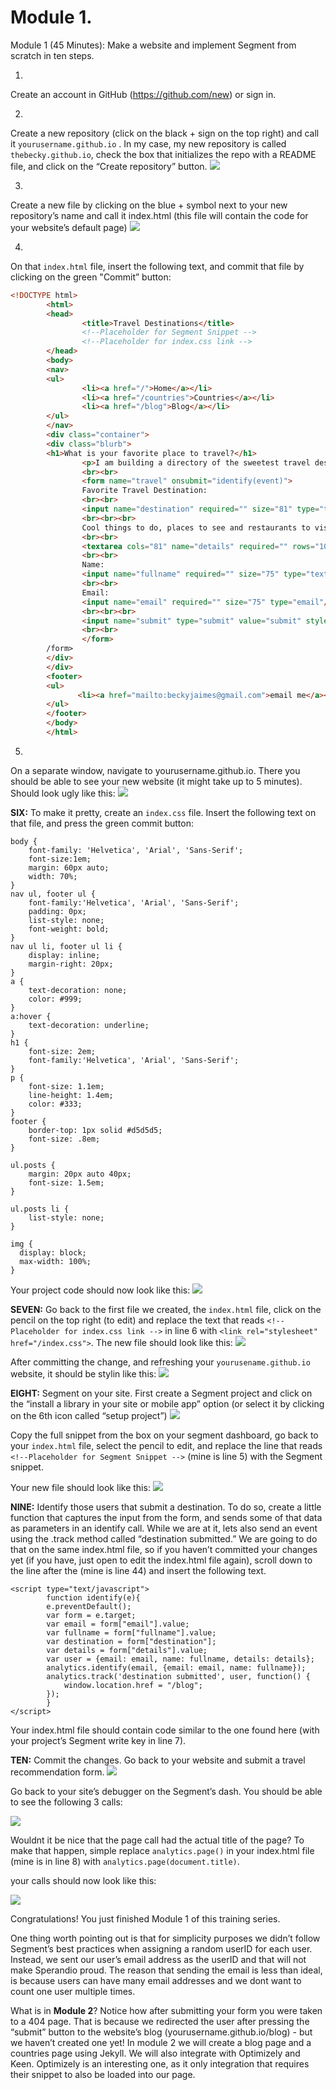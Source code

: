 
# Module 1. 

Module 1 (45 Minutes): Make a website and implement Segment from scratch in ten steps. 

1.
Create an account in GitHub (https://github.com/new) or sign in.

2.
Create a new repository (click on the black + sign on the top right) and call it `yourusername.github.io` . In my case, my new repository is called `thebecky.github.io`, check the box that initializes the repo with a README file, and click on the “Create repository” button.
![](https://lh4.googleusercontent.com/7pAUHBkudZZNE-2el-xvBiw847A_KJK4AfIE6J4hcZLOURkFUQO3h3juy6Rbo2Ga9ZcIo4LIiVymliSpjvr-4CVmahvcx9Ttm3kWIi8fvmWgG7pNqRCNcOfcboRvfg2MdjX7Mwk)

3.
Create a new file by clicking on the blue + symbol next to your new repository’s name and call it index.html (this file will contain the code for your website’s default page)
![](https://lh3.googleusercontent.com/2gBmt3YAt1nut9kwvPxr0dEE3H5_1_cweeMmygZIgooQX7ButSFH48Hn4Dj1qADAINgXla6SZt40pl831XghO0nO_ULGgE2l-32nc73nerXnbgHbMc7fo0sd8DWdkL1sjUbYi28)

4.
On that `index.html` file, insert the following text, and commit that file by clicking on the green "Commit” button:

```html 
<!DOCTYPE html>
        <html>
        <head>
                <title>Travel Destinations</title>
                <!--Placeholder for Segment Snippet -->
                <!--Placeholder for index.css link -->
        </head>
        <body>
        <nav>
        <ul>
                <li><a href="/">Home</a></li>
                <li><a href="/countries">Countries</a></li>
                <li><a href="/blog">Blog</a></li>
        </ul>
        </nav>
        <div class="container">
        <div class="blurb">        
        <h1>What is your favorite place to travel?</h1>
                <p>I am building a directory of the sweetest travel destinations.</p>
                <br><br>
                <form name="travel" onsubmit="identify(event)">
                Favorite Travel Destination:
                <br><br>
                <input name="destination" required="" size="81" type="text"/>
                <br><br><br>
                Cool things to do, places to see and restaurants to visit:
                <br><br>
                <textarea cols="81" name="details" required="" rows="10"></textarea>
                <br><br>
                Name:
                <input name="fullname" required="" size="75" type="text"/>
                <br><br>
                Email:
                <input name="email" required="" size="75" type="email"/>
                <br><br><br>
                <input name="submit" type="submit" value="submit" style="color: #ffffff; background: #63686b; font-size: 1em; border: none;"/>
                <br><br>
                </form>        
        /form> 
        </div>
        </div>
        <footer>
        <ul>
               <li><a href="mailto:beckyjaimes@gmail.com">email me</a></li>
        </ul>
        </footer>
        </body>
        </html>
```

5.
On a separate window, navigate to  yourusername.github.io. There you should be able to see your new website (it might take up to 5 minutes). Should look ugly like this:
![](https://lh4.googleusercontent.com/htMHBgB6SmAWH98_kNRSV6SpmImYisWdAcGcyRnOma1FH30C208_qo1MRMWtKIzM0Re_LK5MawP0dwX2Dg6NgjgEsbVxmexI6nIzK1Z0jaYGvVOKcjMhrMEfhRqDCbopFP5KpM0)

**SIX:** 
To make it pretty,  create an `index.css` file. Insert the following text on that file, and press the green commit button:

```
body {
    font-family: 'Helvetica', 'Arial', 'Sans-Serif';
    font-size:1em;
    margin: 60px auto;
    width: 70%;
}
nav ul, footer ul {
    font-family:'Helvetica', 'Arial', 'Sans-Serif';
    padding: 0px;
    list-style: none;
    font-weight: bold;
}
nav ul li, footer ul li {
    display: inline;
    margin-right: 20px;
}
a {
    text-decoration: none;
    color: #999;
}
a:hover {
    text-decoration: underline;
}
h1 {
    font-size: 2em;
    font-family:'Helvetica', 'Arial', 'Sans-Serif';
}
p {
    font-size: 1.1em;
    line-height: 1.4em;
    color: #333;
}
footer {
    border-top: 1px solid #d5d5d5;
    font-size: .8em;
}

ul.posts { 
    margin: 20px auto 40px; 
    font-size: 1.5em;
}

ul.posts li {
    list-style: none;
}

img {
  display: block;
  max-width: 100%;
}
```

Your project code should now look like this: 
![](https://lh6.googleusercontent.com/WElic7ObgxtawSB7YpoMqwRQYxxORQT6vKz62p5XcCuPP2kJ19ac59at2LPC8Vood63_9W81oB7GwDjnlHnRBR_USO1EQdyh5jKg7cyXmIMMyJnUtqCq__MvFZkYg-KzpIv-cOY)

**SEVEN:** 
Go back to the first file we created, the `index.html` file, click on the pencil on the top right (to edit) and replace the text that reads `<!--Placeholder for index.css link -->` in line 6  with `<link rel="stylesheet" href="/index.css">`. The new file should look like this:
![](https://lh6.googleusercontent.com/Bipyrmp-mMQrgwTkRS_ZEkDm8mLjXG7J_LusLIx8thjRvW6Waua6Ng3HwyJmYnrluoruoTOlSlRGOFIQUs8Xq_7DWSCXgcjKJQJeWGITTEutoMDOk7K8dekiYaRGKYNwsqcxI08)

After committing the change, and refreshing your `yourusename.github.io` website, it should be stylin like this:
![](https://dchtm6r471mui.cloudfront.net/notes.dropbox.com_2KqZoOTMGXjhQh7myTv8k_d.2308_1436279269707_undefined)

**EIGHT:** 
Segment on your site. 
First create a Segment project and click on the “install a library in your site or mobile app” option (or select it by clicking on the 6th icon called “setup project”)
![](https://lh6.googleusercontent.com/ue6swDWFchY5LllpF-fw60ig5peul0A7eYrMEeP-euZz9BnfSekldy1jwHL_bBjjKyI3Fec-ReOE9NxoJjC1YIdpO5g5twfIEdP5ycdsJMiSEC6Yn8jqHdUZUf5RMRF6v2EeIdI)

Copy the full snippet from the box on your segment dashboard, go back to your `index.html` file, select the pencil to edit, and replace the line that reads `<!--Placeholder for Segment Snippet -->` (mine is line 5) with the Segment snippet.

Your new file should look like this:
![](https://dchtm6r471mui.cloudfront.net/notes.dropbox.com_2KqZoOTMGXjhQh7myTv8k_d.2308_1436248776313_undefined)

**NINE:** 
Identify those users that submit a destination. To do so, create a little function that captures the input from the form, and sends some of that data as parameters in an identify call. While we are at it, lets also send an event using the .track method called “destination submitted.”  We are going to do that on the same index.html file, so if you haven’t committed your changes yet (if you have, just open to edit the index.html file again), scroll down to the line after the </form> (mine is line 44) and insert the following text.
```   
<script type="text/javascript">
        function identify(e){
        e.preventDefault();
        var form = e.target;
        var email = form["email"].value;
        var fullname = form["fullname"].value;
        var destination = form["destination"];
        var details = form["details"].value;
        var user = {email: email, name: fullname, details: details};
        analytics.identify(email, {email: email, name: fullname});
        analytics.track('destination submitted', user, function() {
            window.location.href = "/blog";
        });
        }
</script>
```
Your index.html file should contain code similar to the one found here (with your project’s Segment write key in line 7).

**TEN:** 
Commit the changes. Go back to your website and submit a travel recommendation form.
![](https://lh6.googleusercontent.com/XwmCdFqs7yF7nMYndphwPR_kyPoMVQipuUedClecnF9tjO5rh5XG77wpqa7C4znkBkBHJhN8vv2q9qSHwSewIqgTV3b-Nn0lmh8AFtAvxCYs1K2EMVKM2YwK3AmSNPUBcXQ4tvg)

Go back to your site’s debugger on the Segment’s dash. You should be able to see the following 3 calls:

![](https://dchtm6r471mui.cloudfront.net/notes.dropbox.com_2KqZoOTMGXjhQh7myTv8k_d.2308_1436278764869_undefined)

Wouldnt it be nice that the page call had the actual title of the page? To make that happen, simple replace `analytics.page()` in your index.html file (mine is in line 8) with  `analytics.page(document.title)`.

your calls should now look like this:

![](https://dchtm6r471mui.cloudfront.net/notes.dropbox.com_2KqZoOTMGXjhQh7myTv8k_d.2308_1436279711665_undefined)

Congratulations! You just finished Module 1 of this training series.

One thing worth pointing out is that for simplicity purposes we didn’t follow Segment’s best practices when assigning a random userID for each user. Instead, we sent our user’s email address as the userID and that will not make Sperandio proud. The reason that sending the email is less than ideal, is because users can have many email addresses and we dont want to count one user multiple times.

What is in **Module 2**?   Notice how after submitting your form you were taken to a 404 page. That is because we redirected the user after pressing the “submit” button to the website’s blog (yourusername.github.io/blog) - but we haven’t created one yet! In module 2 we will create a blog page and a countries page using Jekyll.
We will also integrate with Optimizely and Keen. Optimizely is an interesting one, as it only integration that requires their snippet to also be loaded into our page.